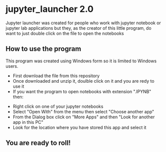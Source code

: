 # jupyter_launcher 2.0 
Jupyter launcher was created for people who work with jupyter notebook or jupyter lab applications but they, as the creator of this little program, do want to just double click on the file to open the notebooks

## How to use the program
This program was created using Windows form so it is limited to Windows users.
* First download the file from this repository
* Once downloaded and unzip it, doulble click on it and you are redy to use it
* If you want the program to open notebooks with extension ".IPYNB" then:
- Right click on one of your jupyter notebooks
- Select "Open With" from the menu then select "Choose another app"
- From the Dialog box click on "More Apps" and then "Look for another app in this PC"
- Look for the location where you have stored this app and select it

## You are ready to roll!

